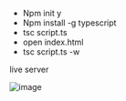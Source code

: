 - Npm init y
- Npm install -g typescript
- tsc script.ts
- open index.html
- tsc script.ts -w


live server

![image](https://github.com/kurafloyka/TypescriptBasics/assets/24895746/2c64e531-54f3-424a-adca-4816c9468069)
